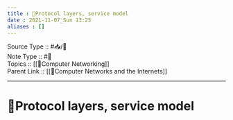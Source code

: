 ```yaml
---
title : 📶Protocol layers, service model
date : 2021-11-07_Sun 13:25
aliases : []
---
```

Source Type :: #📥/📄 <br>
Note Type :: #📝 <br>
Topics :: [[📶Computer Networking]]<br>
Parent Link :: [[📶Computer Networks and the Internets]]<br>

---
# 📶Protocol layers, service model